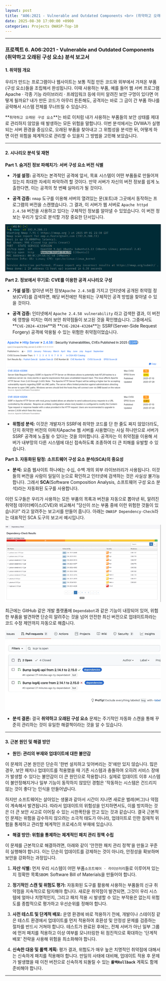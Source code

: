 ```yaml
---
layout: post
title: "A06:2021 - Vulnerable and Outdated Components <br> (취약하고 오래된 구성 요소) 분석 보고서"
date: 2025-08-30 17:00:00 +0900
categories: Projects OWASP-Top-10
---
```

---

### **프로젝트 6. A06:2021 - Vulnerable and Outdated Components <br> (취약하고 오래된 구성 요소) 분석 보고서**

#### **1. 취약점 개요**

우리가 만드는 프로그램이나 웹사이트는 보통 직접 만든 코드와 외부에서 가져온 부품(구성 요소)들을 조립해서 완성됩니다. 이때 사용하는 부품, 예를 들어 웹 서버 프로그램Apache · 각종 기능 라이브러리 · 프레임워크 등에 이미 알려진 보안 구멍이 있다면 어떻게 될까요? 내가 만든 코드가 아무리 튼튼해도, 공격자는 바로 그 금이 간 부품 하나를 공략해서 시스템 전체를 무너뜨릴 수 있습니다.

**`취약하고 오래된 구성 요소`**는 바로 이처럼 내가 사용하는 부품들의 보안 상태를 제대로 관리하지 않았을 때 발생하는 모든 위험을 말합니다. 이번 분석에서는 DVWA가 실행되는 서버 환경을 중심으로, 오래된 부품을 찾아내고 그 위험성을 분석한 뒤, 어떻게 하면 이런 위험을 체계적으로 관리할 수 있을지 그 방법을 고민해 보았습니다.

---

#### **2. 시나리오 분석 및 재현**

**Part 1. 숨겨진 정보 파헤치기: 서버 구성 요소 버전 식별**

*   **가설 설정:**
공격자는 본격적인 공격에 앞서, 목표 시스템이 어떤 부품들로 만들어져 있는지 최대한 자세히 파악하려 할 것이다. 만약 서버가 자신의 버전 정보를 쉽게 노출한다면, 이는 공격의 첫 번째 실마리가 될 것이다.

*   **공격 검증:**
`nmap` 도구를 이용해 서버의 열려있는 문(포트)과 그곳에서 동작하는 프로그램의 버전을 스캔했습니다. 그 결과, 이 서버가 웹 서버로 `Apache httpd 2.4.58` 버전을 사용하고 있다는 구체적인 정보를 알아낼 수 있었습니다. 이 버전 정보는 우리가 앞으로 분석할 가장 중요한 단서입니다.

![Apache version](/assets/images/A06_P1-1.png)

**Part 2. 정보에서 무기로: CVE를 이용한 공격 시나리오 구성**

*   **가설 설정:**
알아낸 버전 정보`Apache 2.4.58`를 가지고 인터넷에 공개된 취약점 정보(CVE)를 검색하면, 해당 버전에만 적용되는 구체적인 공격 방법을 찾아낼 수 있을 것이다.

*   **공격 검증:**
인터넷에서 `Apache 2.4.58 vulnerability` 라고 검색한 결과, 이 버전에 영향을 미치는 여러 보안 취약점들이 보고된 것을 확인했습니다. 그중에서도 **`CVE-2024-43394`**와 **`CVE-2024-43204`**는 SSRF(Server-Side Request Forgery) 공격에 악용될 수 있는 위험한 취약점이었습니다.

![SSRF CVE](/assets/images/A06_P2-1.png)

*   **위험성 분석:**
이것은 개발자가 SSRF에 취약한 코드를 단 한 줄도 짜지 않았더라도, 단지 취약한 버전의 아파치Apache 웹 서버를 사용했다는 사실 하나만으로 서버가 SSRF 공격에 노출될 수 있다는 것을 의미합니다. 공격자는 이 취약점을 이용해 서버가 내부망의 다른 시스템에 대신 접속하도록 조종하여 더 큰 피해를 유발할 수 있습니다.

**Part 3. 자동화된 탐정: 소프트웨어 구성 요소 분석(SCA)의 중요성**

*   **분석:**
요즘 웹사이트 하나에는 수십, 수백 개의 외부 라이브러리가 사용됩니다. 이것들의 버전을 사람이 일일이 눈으로 확인하고 인터넷에 검색하는 것은 사실상 불가능합니다. 그래서 **SCA**(Software Composition Analysis, 소프트웨어 구성 요소 분석)라는 자동화된 도구를 사용합니다.

이런 도구들은 우리가 사용하는 모든 부품의 목록과 버전을 자동으로 뽑아낸 뒤, 알려진 취약점 데이터베이스(CVE)와 비교해서 "당신이 쓰는 부품 중에 이런 위험한 것들이 있습니다!" 라고 알려주는 보고서를 만들어 줍니다. 아래는 `OWASP Dependency-Check`라는 대표적인 SCA 도구의 보고서 예시입니다.

![Dependency-Check](/assets/images/A06_P3-1.png)

최근에는 GitHub 같은 개발 플랫폼에 `Dependabot`과 같은 기능이 내장되어 있어, 위험한 부품을 발견하면 단순히 알려주는 것을 넘어 안전한 최신 버전으로 업데이트하라는 코드 수정 제안까지 자동으로 해줍니다.

![Dependabot](/assets/images/A06_P3-2.png)

*   **분석 결론:**
결국 **취약하고 오래된 구성 요소** 문제는 주기적인 자동화 스캔을 통해 꾸준히 관리하는 것이 유일한 해결책이라는 것을 알 수 있습니다.

---

#### **3. 근본 원인 및 해결 방안**

*   **원인: 관리의 부재와 업데이트에 대한 불안감**

이 문제의 근본 원인은 단순히 '한번 설치하고 잊어버리는 것'에만 있지 않습니다. 많은 경우, 보안 패치나 업데이트를 적용했을 때 기존 시스템과 충돌하여 오히려 서비스 장애가 발생할 수 있다는 불안감이 더 큰 원인으로 작용합니다. 실제로 업데이트 이후 시스템이 불안정해지거나 일부 기능이 동작하지 않았던 경험은 '작동하는 시스템은 건드리지 않는 것이 좋다'는 인식을 만들어냅니다.

하지만 소프트웨어는 살아있는 생물과 같아서 시간이 지나면 새로운 벌레(버그)나 약점이 계속해서 발견됩니다. 따라서 업데이트의 위험성을 인지하면서도, 이를 방치하는 것은 더 큰 보안 사고로 이어질 수 있는 시한폭탄을 안고 있는 것과 같습니다. 결국 근본적인 문제는 위험을 감수하지 않으려는 소극적 태도가 아니라, 업데이트로 인한 잠재적 위험을 통제하고 관리할 체계적인 프로세스의 부재에 있습니다.

*   **해결 방안: 위험을 통제하는 체계적인 패치 관리 정책 수립**

이 문제를 근본적으로 해결하려면, 아래와 같이 '안전한 패치 관리 정책'을 만들고 꾸준히 실행해야 합니다. 이는 단순히 업데이트를 강제하는 것이 아니라, 안정성을 확보하며 보안을 강화하는 과정입니다.

1.  **자산 식별:** 먼저 우리 시스템이 어떤 부품`소프트웨어 · 라이브러리`들로 이루어져 있는지 정확한 목록`SBOM`: Software Bill of Materials을 만들어야 합니다.

2.  **정기적인 스캔 및 위험도 평가:** 자동화된 도구를 활용해 사용하는 부품들의 신규 취약점을 지속적으로 탐지해야 합니다. 새로운 취약점이 발견되면, 그것이 우리 시스템에 얼마나 치명적인지, 그리고 패치 적용 시 발생할 수 있는 부작용은 없는지 위험도를 종합적으로 평가하고 우선순위를 정해야 합니다.

3.  **사전 테스트 및 단계적 배포:** 운영 환경에 바로 적용하기 전에, 개발이나 스테이징 같은 테스트 환경에서 업데이트를 먼저 적용하여 호환성 및 안정성 문제를 검증하는 절차를 반드시 거쳐야 합니다. 테스트가 완료된 후에는, 전체 서버가 아닌 일부 그룹에 먼저 패치를 적용하고 이상 여부를 모니터링한 뒤 점진적으로 확대하는 '단계적 배포' 전략을 사용해 위험을 최소화해야 합니다.

4.  **신속한 대응 및 롤백 계획:** 평가 결과, 위험도가 매우 높은 치명적인 취약점에 대해서는 신속하게 패치를 적용해야 합니다. 만일의 사태에 대비해, 업데이트 적용 후 문제가 발생했을 때 이전 버전으로 신속하게 되돌릴 수 있는 **`롤백Rollback`** 계획도 함께 준비해야 합니다.

<hr class="short-rule">